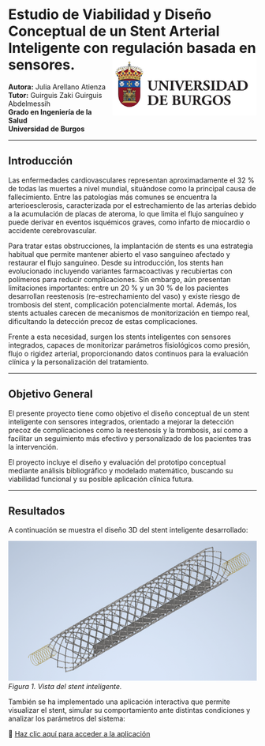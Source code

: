# Estudio de Viabilidad y Diseño Conceptual de un Stent Arterial Inteligente con regulación basada en sensores. <img src='imag/universidad_burgos.jpg' align="right" height="120" />
**Autora:** Julia Arellano Atienza  
**Tutor:** Guirguis Zaki Guirguis Abdelmessih  
**Grado en Ingeniería de la Salud**  
**Universidad de Burgos** 

---

## Introducción

Las enfermedades cardiovasculares representan aproximadamente el 32 % de todas las muertes a nivel mundial, situándose como la principal causa de fallecimiento. Entre las patologías más comunes se encuentra la arterioesclerosis, caracterizada por el estrechamiento de las arterias debido a la acumulación de placas de ateroma, lo que limita el flujo sanguíneo y puede derivar en eventos isquémicos graves, como infarto de miocardio o accidente cerebrovascular.

Para tratar estas obstrucciones, la implantación de stents es una estrategia habitual que permite mantener abierto el vaso sanguíneo afectado y restaurar el flujo sanguíneo. Desde su introducción, los stents han evolucionado incluyendo variantes farmacoactivas y recubiertas con polímeros para reducir complicaciones. Sin embargo, aún presentan limitaciones importantes: entre un 20 % y un 30 % de los pacientes desarrollan reestenosis (re-estrechamiento del vaso) y existe riesgo de trombosis del stent, complicación potencialmente mortal. Además, los stents actuales carecen de mecanismos de monitorización en tiempo real, dificultando la detección precoz de estas complicaciones.

Frente a esta necesidad, surgen los stents inteligentes con sensores integrados, capaces de monitorizar parámetros fisiológicos como presión, flujo o rigidez arterial, proporcionando datos continuos para la evaluación clínica y la personalización del tratamiento.

---
## Objetivo General

El presente proyecto tiene como objetivo el diseño conceptual de un stent inteligente con sensores integrados, orientado a mejorar la detección precoz de complicaciones como la reestenosis y la trombosis, así como a facilitar un seguimiento más efectivo y personalizado de los pacientes tras la intervención.

El proyecto incluye el diseño y evaluación del prototipo conceptual mediante análisis bibliográfico y modelado matemático, buscando su viabilidad funcional y su posible aplicación clínica futura.

---
## Resultados

A continuación se muestra el diseño 3D del stent inteligente desarrollado:

![Modelo 3D del Stent Inteligente](imag/Stent_final.png)  
*Figura 1. Vista del stent inteligente.*

También se ha implementado una aplicación interactiva que permite visualizar el stent, simular su comportamiento ante distintas condiciones y analizar los parámetros del sistema:

🔗 [Haz clic aquí para acceder a la aplicación](https://tfg-gis-stent-inteligente.streamlit.app/)


